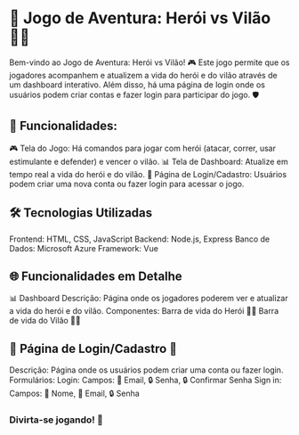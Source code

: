 
# 🏹 Jogo de Aventura: Herói vs Vilão 🦹‍♂️
Bem-vindo ao Jogo de Aventura: Herói vs Vilão! 🎮 Este jogo permite que os jogadores acompanhem e atualizem a vida do herói e do vilão através de um dashboard interativo. Além disso, há uma página de login onde os usuários podem criar contas e fazer login para participar do jogo. 🛡️

## 🌟 Funcionalidades:

🎮 Tela do Jogo: Há comandos para jogar com herói (atacar, correr, usar estimulante e defender) e vencer o vilão.
📊 Tela de Dashboard: Atualize em tempo real a vida do herói e do vilão.
🔑 Página de Login/Cadastro: Usuários podem criar uma nova conta ou fazer login para acessar o jogo.

## 🛠️ Tecnologias Utilizadas
Frontend: HTML, CSS, JavaScript
Backend: Node.js, Express
Banco de Dados: Microsoft Azure
Framework: Vue

## 🌐 Funcionalidades em Detalhe
📊 Dashboard
Descrição: Página onde os jogadores poderem ver e atualizar a vida do herói e do vilão.
Componentes:
Barra de vida do Herói 🦸‍♂️
Barra de vida do Vilão 🦹‍♂️

## 🔑 Página de Login/Cadastro 📂
Descrição: Página onde os usuários podem criar uma conta ou fazer login.
Formulários:
Login:
Campos: 📧 Email, 🔒 Senha, 🔒 Confirmar Senha
Sign in:
Campos: 🧑 Nome, 📧 Email, 🔒 Senha

### Divirta-se jogando! 🎉
